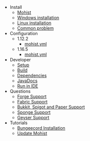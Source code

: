 - Install
  - [Mohist]()
  - [Windows installation](install/windows.md)
  - [Linux installation](install/linux.md)
  - [Common problem](install/problem.md)
- Configuration
  - 1.12.2
    - [mohist.yml](config/mohist-yml-1.12.2.md)
  - 1.16.5
    - [mohist.yml](config/mohist-yml-1.16.5.md)
- Developer
  - [Setup](developer/setup.md)
  - [Build](developer/build.md)
  - [Dependencies](developer/dependencies.md)
  - [JavaDocs](developer/javadocs.md)
  - [Run in IDE](developer/run-mohist-in-ide.md)
- Questions
  - [Forge Support](questions/forge.md)
  - [Fabric Support](questions/fabric.md)
  - [Bukkit, Spigot and Paper Support](questions/bukkitspigotpaper.md)
  - [Sponge Support](questions/sponge.md)
  - [Geyser Support](questions/geysermc.md)
- Tutorials
  - [Bungeecord Installation](tutorials/bungeecord.md)
  - [Update Mohist](tutorials/update.md)
